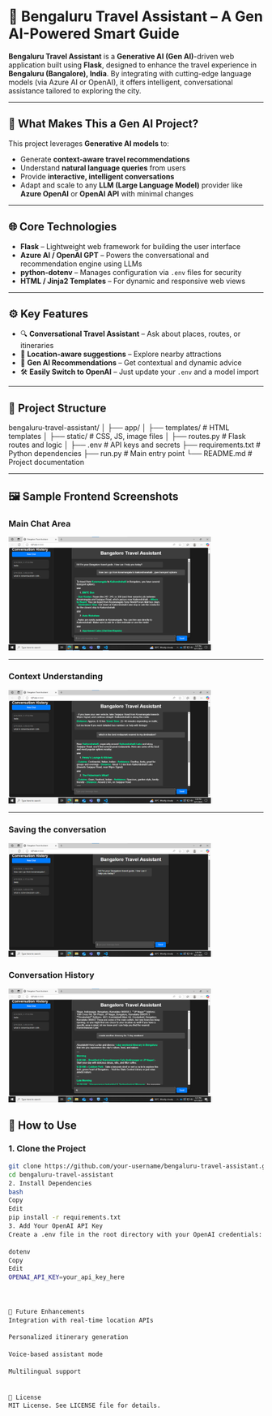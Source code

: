 # 🧳 Bengaluru Travel Assistant – A Gen AI-Powered Smart Guide

**Bengaluru Travel Assistant** is a **Generative AI (Gen AI)**-driven web application built using **Flask**, designed to enhance the travel experience in **Bengaluru (Bangalore), India**. By integrating with cutting-edge language models (via Azure AI or OpenAI), it offers intelligent, conversational assistance tailored to exploring the city.

---

## 🧠 What Makes This a Gen AI Project?

This project leverages **Generative AI models** to:

- Generate **context-aware travel recommendations**
- Understand **natural language queries** from users
- Provide **interactive, intelligent conversations**
- Adapt and scale to any **LLM (Large Language Model)** provider like **Azure OpenAI** or **OpenAI API** with minimal changes

---

## 🌐 Core Technologies

- **Flask** – Lightweight web framework for building the user interface
- **Azure AI / OpenAI GPT** – Powers the conversational and recommendation engine using LLMs
- **python-dotenv** – Manages configuration via `.env` files for security
- **HTML / Jinja2 Templates** – For dynamic and responsive web views

---

## ⚙️ Key Features

- 🔍 **Conversational Travel Assistant** – Ask about places, routes, or itineraries
- 📍 **Location-aware suggestions** – Explore nearby attractions
- 🤖 **Gen AI Recommendations** – Get contextual and dynamic advice
- 🛠️ **Easily Switch to OpenAI** – Just update your `.env` and a model import

---

## 📁 Project Structure

bengaluru-travel-assistant/
│
├── app/
│ ├── templates/ # HTML templates
│ ├── static/ # CSS, JS, image files
│ ├── routes.py # Flask routes and logic
│
├── .env # API keys and secrets
├── requirements.txt # Python dependencies
├── run.py # Main entry point
└── README.md # Project documentation


---

## 🖼️ Sample Frontend Screenshots

### Main Chat Area
<img src="images/Bengaluru assistant.png" width="400"> 

---

### Context Understanding

<img src="/images/Context understanding.png" width="400">

---

### Saving the conversation

<img src="/images/Saving the conversation.png" width="400">


### Conversation History

<img src="/images/Convo history .png" width="400">



## 🔑 How to Use

### 1. Clone the Project

```bash
git clone https://github.com/your-username/bengaluru-travel-assistant.git
cd bengaluru-travel-assistant
2. Install Dependencies
bash
Copy
Edit
pip install -r requirements.txt
3. Add Your OpenAI API Key
Create a .env file in the root directory with your OpenAI credentials:

dotenv
Copy
Edit
OPENAI_API_KEY=your_api_key_here



📌 Future Enhancements
Integration with real-time location APIs

Personalized itinerary generation

Voice-based assistant mode

Multilingual support


🧾 License
MIT License. See LICENSE file for details.

